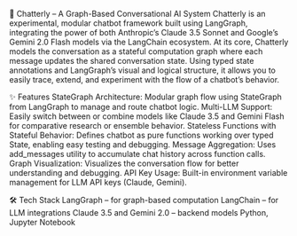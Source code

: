 🧠 Chatterly – A Graph-Based Conversational AI System
Chatterly is an experimental, modular chatbot framework built using LangGraph, integrating the power of both Anthropic’s Claude 3.5 Sonnet and Google’s Gemini 2.0 Flash models via the LangChain ecosystem.
At its core, Chatterly models the conversation as a stateful computation graph where each message updates the shared conversation state. Using typed state annotations and LangGraph’s visual and logical structure, it allows you to easily trace, extend, and experiment with the flow of a chatbot’s behavior.

✨ Features
StateGraph Architecture: Modular graph flow using StateGraph from LangGraph to manage and route chatbot logic.
Multi-LLM Support: Easily switch between or combine models like Claude 3.5 and Gemini Flash for comparative research or ensemble behavior.
Stateless Functions with Stateful Behavior: Defines chatbot as pure functions working over typed State, enabling easy testing and debugging.
Message Aggregation: Uses add_messages utility to accumulate chat history across function calls.
Graph Visualization: Visualizes the conversation flow for better understanding and debugging.
API Key Usage: Built-in environment variable management for LLM API keys (Claude, Gemini).

🛠️ Tech Stack
LangGraph – for graph-based computation
LangChain – for LLM integrations
Claude 3.5 and Gemini 2.0 – backend models
Python, Jupyter Notebook
